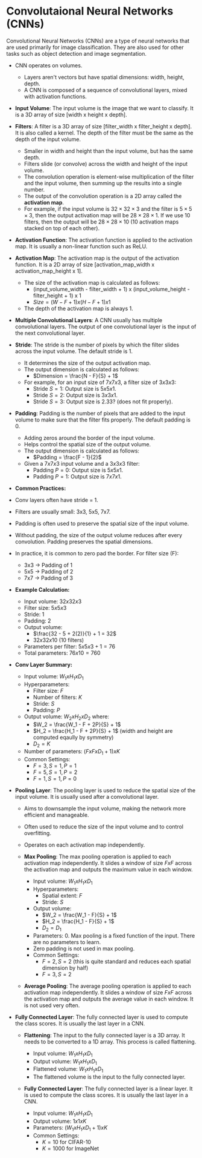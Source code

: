 # Convolutaional Neural Networks (CNNs)
Convolutional Neural Networks (CNNs) are a type of neural networks that are used primarily for image classification. They are also used for other tasks such as object detection and image segmentation.

- CNN operates on volumes.
    - Layers aren't vectors but have spatial dimensions: width, height, depth.
    - A CNN is composed of a sequence of convolutional layers, mixed with activation functions.

- **Input Volume**: The input volume is the image that we want to classify. It is a 3D array of size [width x height x depth].

- **Filters**: A filter is a 3D array of size [filter_width x filter_height x depth]. It is also called a kernel. The depth of the filter must be the same as the depth of the input volume.
    - Smaller in width and height than the input volume, but has the same depth.
    - Filters slide (or convolve) across the width and height of the input volume.
    - The convolution operation is element-wise multiplication of the filter and the input volume, then summing up the results into a single number.
    - The output of the convolution operation is a 2D array called the **activation map**.
    - For example, if the input volume is $32\times32\times3$ and the filter is $5\times5\times3$, then the output activation map will be $28\times28\times1$. If we use $10$ filters, then the output will be $28\times28\times10$ ($10$ activation maps stacked on top of each other).

- **Activation Function**: The activation function is applied to the activation map. It is usually a non-linear function such as ReLU.

- **Activation Map**: The activation map is the output of the activation function. It is a 2D array of size [activation_map_width x activation_map_height x 1].
    - The size of the activation map is calculated as follows:
        - (input_volume_width - filter_width + 1) x (input_volume_height - filter_height + 1) x 1
        - $Size = (W - F + 1) x (H - F + 1) x 1$
    - The depth of the activation map is always 1.

- **Multiple Convolutional Layers**: A CNN usually has multiple convolutional layers. The output of one convolutional layer is the input of the next convolutional layer.

- **Stride**: The stride is the number of pixels by which the filter slides across the input volume. The default stride is 1.
    - It determines the size of the output activation map.
    - The output dimension is calculated as follows:
        - $Dimension = \frac{N - F}{S} + 1$
    - For example, for an input size of $7x7x3$, a filter size of $3x3x3$:
        - Stride $S = 1$: Output size is $5x5x1$.
        - Stride $S = 2$: Output size is $3x3x1$.
        - Stride $S = 3$: Output size is $2.33$? (does not fit properly).

- **Padding**: Padding is the number of pixels that are added to the input volume to make sure that the filter fits properly. The default padding is 0.
    - Adding zeros around the border of the input volume.
    - Helps control the spatial size of the output volume.
    - The output dimension is calculated as follows:
        - $Padding = \frac{F - 1}{2}$
    - Given a $7x7x3$ input volume and a $3x3x3$ filter:
        - Padding $P = 0$: Output size is $5x5x1$.
        - Padding $P = 1$: Output size is $7x7x1$.

- **Common Practices:**
- Conv layers often have stride = 1.
- Filters are usually small: 3x3, 5x5, 7x7.
- Padding is often used to preserve the spatial size of the input volume.
- Without padding, the size of the output volume reduces after every convolution. Padding preserves the spatial dimensions.
- In practice, it is common to zero pad the border. For filter size (F):
    - 3x3 → Padding of 1
    - 5x5 → Padding of 2
    - 7x7 → Padding of 3


- **Example Calculation:**
    - Input volume: $32x32x3$
    - Filter size: $5x5x3$
    - Stride: $1$
    - Padding: $2$
    - Output volume:
        - $\frac{32 - 5 + 2(2)}{1} + 1 = 32$
        - $32x32x10$ (10 filters)
    - Parameters per filter: $5x5x3 + 1 = 76$
    - Total parameters: $76x10 = 760$

- **Conv Layer Summary:**
    - Input volume: $W_1xH_1xD_1$
    - Hyperparameters:
        - Filter size: $F$
        - Number of filters: $K$
        - Stride: $S$
        - Padding: $P$
    - Output volume: $W_2xH_2xD_2$ where:
        - $W_2 = \frac{W_1 - F + 2P}{S} + 1$
        - $H_2 = \frac{H_1 - F + 2P}{S} + 1$ (width and height are computed eqaully by symmetry)
        - $D_2 = K$
    - Number of parameters: $(FxFxD_1 + 1) x K$
    - Common Settings:
        - $F = 3, S = 1, P = 1$
        - $F = 5, S = 1, P = 2$
        - $F = 1, S = 1, P = 0$

- **Pooling Layer**: The pooling layer is used to reduce the spatial size of the input volume. It is usually used after a convolutional layer.
    - Aims to downsample the input volume, making the network more efficient and manageable.
    - Often used to reduce the size of the input volume and to control overfitting.
    - Operates on each activation map independently.

    - **Max Pooling**: The max pooling operation is applied to each activation map independently. It slides a window of size $FxF$ across the activation map and outputs the maximum value in each window.
        - Input volume: $W_1xH_1xD_1$
        - Hyperparameters:
            - Spatial extent: $F$
            - Stride: $S$
        - Output volume:
            - $W_2 = \frac{W_1 - F}{S} + 1$
            - $H_2 = \frac{H_1 - F}{S} + 1$
            - $D_2 = D_1$
        - Parameters: $0$. Max pooling is a fixed function of the input. There are no parameters to learn.
        - Zero padding is not used in max pooling.
        - Common Settings:
            - $F = 2, S = 2$ (this is quite standard and reduces each spatial dimension by half) 
            - $F = 3, S = 2$

    - **Average Pooling**: The average pooling operation is applied to each activation map independently. It slides a window of size $FxF$ across the activation map and outputs the average value in each window. It is not used very often.

- **Fully Connected Layer**: The fully connected layer is used to compute the class scores. It is usually the last layer in a CNN.

    - **Flattening**: The input to the fully connected layer is a 3D array. It needs to be converted to a 1D array. This process is called flattening.
        - Input volume: $W_1xH_1xD_1$
        - Output volume: $W_1xH_1xD_1$
        - Flattened volume: $W_1xH_1xD_1$
        - The flattened volume is the input to the fully connected layer.

    - **Fully Connected Layer**: The fully connected layer is a linear layer. It is used to compute the class scores. It is usually the last layer in a CNN.
        - Input volume: $W_1xH_1xD_1$
        - Output volume: $1x1xK$
        - Parameters: $(W_1xH_1xD_1 + 1) x K$
        - Common Settings:
            - $K = 10$ for CIFAR-10
            - $K = 1000$ for ImageNet
